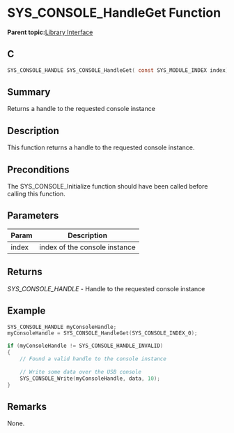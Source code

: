 # SYS\_CONSOLE\_HandleGet Function

**Parent topic:**[Library Interface](GUID-4923B60C-900F-4BB5-91B7-CE4CA6ED4059.md)

## C

```c
SYS_CONSOLE_HANDLE SYS_CONSOLE_HandleGet( const SYS_MODULE_INDEX index)
```

## Summary

Returns a handle to the requested console instance

## Description

This function returns a handle to the requested console instance.

## Preconditions

The SYS\_CONSOLE\_Initialize function should have been called before calling this function.

## Parameters

|Param|Description|
|-----|-----------|
|index|index of the console instance|

## Returns

*SYS\_CONSOLE\_HANDLE* - Handle to the requested console instance

## Example

```c
SYS_CONSOLE_HANDLE myConsoleHandle;
myConsoleHandle = SYS_CONSOLE_HandleGet(SYS_CONSOLE_INDEX_0);

if (myConsoleHandle != SYS_CONSOLE_HANDLE_INVALID)
{
    // Found a valid handle to the console instance
    
    // Write some data over the USB console
    SYS_CONSOLE_Write(myConsoleHandle, data, 10);
}
```

## Remarks

None.

